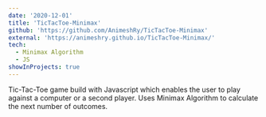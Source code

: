 ```yaml
---
date: '2020-12-01'
title: 'TicTacToe-Minimax'
github: 'https://github.com/AnimeshRy/TicTacToe-Minimax'
external: 'https://animeshry.github.io/TicTacToe-Minimax/'
tech:
  - Minimax Algorithm
  - JS
showInProjects: true
---
```


Tic-Tac-Toe game build with Javascript which enables the user to play against a computer or a second player. Uses Minimax Algorithm to calculate the next number of outcomes. 
